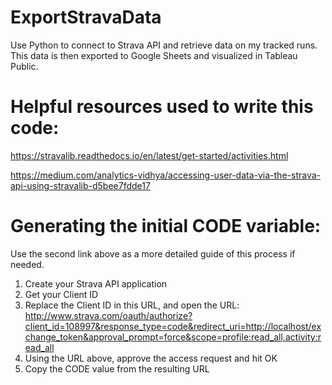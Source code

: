 # ExportStravaData
Use Python to connect to Strava API and retrieve data on my tracked runs. This data is then exported to Google Sheets and visualized in Tableau Public. 

# Helpful resources used to write this code: 
https://stravalib.readthedocs.io/en/latest/get-started/activities.html

https://medium.com/analytics-vidhya/accessing-user-data-via-the-strava-api-using-stravalib-d5bee7fdde17

# Generating the initial CODE variable: 

Use the second link above as a more detailed guide of this process if needed.

1. Create your Strava API application
2. Get your Client ID
3. Replace the Client ID in this URL, and open the URL:
http://www.strava.com/oauth/authorize?client_id=108997&response_type=code&redirect_uri=http://localhost/exchange_token&approval_prompt=force&scope=profile:read_all,activity:read_all
4. Using the URL above, approve the access request and hit OK
5. Copy the CODE value from the resulting URL 
